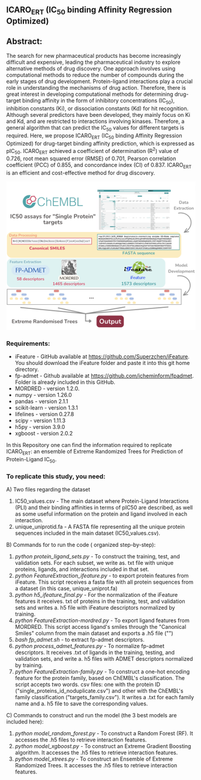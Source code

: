 ## ICARO<sub>ERT</sub> (IC<sub>50</sub> binding Affinity Regression Optimized)

## Abstract: 
The search for new pharmaceutical products has become increasingly difficult and expensive, leading the pharmaceutical industry to explore alternative methods of drug discovery. One approach involves using computational methods to reduce the number of compounds during the early stages of drug development. Protein-ligand interactions play a crucial role in understanding the mechanisms of drug action. Therefore, there is great interest in developing computational methods for determining drug-target binding affinity in the form of inhibitory concentrations (IC<sub>50</sub>), inhibition constants (Ki), or dissociation constants (Kd) for hit recognition. Although several predictors have been developed, they mainly focus on Ki and Kd, and are restricted to interactions involving kinases. Therefore, a general algorithm that can predict the IC<sub>50</sub> values for different targets is required. Here, we propose ICARO<sub>ERT</sub> (IC<sub>50</sub> binding Affinity Regression Optimized) for drug-target binding affinity prediction, which is expressed as pIC<sub>50</sub>. ICARO<sub>ERT</sub> achieved a coefficient of determination (R<sup>2</sup>) value of 0.726, root mean squared error (RMSE) of 0.701, Pearson correlation coefficient (PCC) of 0.855, and concordance index (CI) of 0.837. ICARO<sub>ERT</sub> is an efficient and cost-effective method for drug discovery.

![Graphical Abstract](Graphical_Abstract.png)⁩

### Requirements:
* iFeature - GitHub available at https://github.com/Superzchen/iFeature. You should download the iFeature folder and paste it into this git home directory.
* fp-admet - Github available at https://github.com/jcheminform/fpadmet. Folder is already included in this GitHub.
* MORDRED - version 1.2.0.
* numpy - version 1.26.0
* pandas - version 2.1.1
* scikit-learn - version 1.3.1
* lifelines - version 0.27.8
* scipy - version 1.11.3
* h5py - version 3.9.0
* xgboost - version 2.0.2


In this Repository one can find the information required to replicate ICARO<sub>ERT</sub>: an ensemble of Extreme Randomized Trees for Prediction of Protein-Ligand IC<sub>50</sub>.

### To replicate this study, you need:
A) Two files regarding the dataset
 1) IC50_values.csv - The main dataset where Protein-Ligand Interactions (PLI) and their binding affinities in terms of pIC50 are described, as well as some useful information on the protein and ligand involved in each interaction.
 2) unique_uniprotid.fa - A FASTA file representing all the unique protein sequences included in the main dataset (IC50_values.csv).

B) Commands for to run the code ( organized step-by-step):
 1) _python protein_ligand_sets.py_ - To construct the training, test, and validation sets. For each subset, we write as. txt file with unique proteins, ligands, and interactions included in that set.
 2) _python FeatureExtraction_ifeature.py_ - to export protein features from iFeature. This script receives a fasta file with all protein sequences from a dataset (in this case, unique_uniprot.fa)
 3) _python h5_ifeature_final.py_ - For the normalization of the iFeature features it receives. txt of proteins in the training, test, and validation sets and writes a. h5 file with iFeature descriptors normalized by training.
 4) _python FeatureExtraction-mordred.py_ - To export ligand features from MORDRED. This script access ligand's smiles through the "Canonical Smiles" column from the main dataset and exports a .h5 file ("")
 5) _bash fp_admet.sh_ - to extract fp-admet descriptors. 
 6) _python process_admet_features.py_ - To normalize fp-admet descriptors. It receives .txt of ligands in the training, testing, and validation sets, and write a. h5 files with ADMET descriptors normalized by training.
 7) _python FeatureExtraction-family.py_ - To construct a one-hot encoding feature for the protein family, based on ChEMBL's classification. The script accepts two words. csv files: one with the protein ID ("single_proteins_id_noduplicate.csv") and other with the ChEMBL's family classification ("targets_family.csv"). It writes a .txt for each family name and a. h5 file to save the corresponding values.

C) Commands to construct and run the model (the 3 best models are included here):
 1) _python model_random_forest.py_ - To construct a Random Forest (RF). It accesses the .h5 files to retrieve interaction features.
 2) _python model_xgboost.py_ - To construct an Extreme Gradient Boosting algorithm. It accesses the .h5 files to retrieve interaction features.
 3) _python model_xtrees.py_ - To construct an Ensemble of Extreme Randomized Trees. It accesses the .h5 files to retrieve interaction features.

